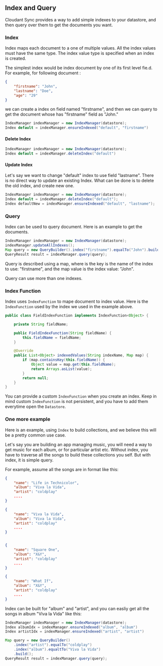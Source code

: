 ## Index and Query

Cloudant Sync provides a way to add simple indexes to your datastore, and then
query over them to get the documents you want. 

### Index

Index maps each document to a one of multiple values. All the index values 
must have the same type. The index value type is specified when an index 
is created. 

The simplest index would be index document by one of its first level fie.d. 
For example, for following document : 

```json
{
    "firstname": "John",
    "lastname": "Doe", 
    "age": "29"
}

```

we can create a index on field named "firstname", and then we can query 
to get the document whose has "firstname" field as "John."


```java
IndexManager indexManager = new IndexManager(datastore);
Index default = indexManager.ensureIndexed("default", "firstname")
```

#### Delete Index

```java
IndexManager indexManager = new IndexManager(datastore);
Index default = indexManager.deleteIndex("default")
```

#### Update Index

Let's say we want to change "default" index to use field "lastname". 
There is no direct way to update an existing Index. What can be done is to 
delete the old index, and create new one. 

```java
IndexManager indexManager = new IndexManager(datastore);
Index default = indexManager.deleteIndex("default");
Index defaultNew = indexManager.ensureIndexed("default", "lastname");
```

### Query

Index can be used to query document. Here is an example to get the documents.

```java
IndexManager indexManager = new IndexManager(datastore);
indexManager.updateAllIndexes();
Map query = new QueryBuilder().index("firstname").equalTo("John").build();
QueryResult result = indexManager.query(query);
```

Query is described using a map, where is the key is the name of the index to 
use: "firstname", and the map value is the index value: "John".

Query can use more than one indexes. 

### Index Function

Index uses `IndexFunction` to mape document to index value. Here is the
`IndexFunction` used by the index we used in the example above. 

```java
public class FieldIndexFunction implements IndexFunction<Object> {

    private String fieldName;

    public FieldIndexFunction(String fieldName) {
        this.fieldName = fieldName;
    }

    @Override
    public List<Object> indexedValues(String indexName, Map map) {
        if (map.containsKey(this.fieldName)) {
            Object value = map.get(this.fieldName);
            return Arrays.asList(value);
        }
        return null;
    }
}
```
You can provide a custom `IndexFunction` when you create an index. Keep in 
mind custom `IndexFunction` is not persistent, and you have to add them
everytime open the `Datastore`.

### One more example

Here is an example, using `Index` to build collections, and we believe this
will be a pretty common use case. 

Let's say you are building an app managing music, you will need a way to 
get music for each album, or for particular artist etc. Without index, 
you have to traverse all the songs to build these collections you self. 
But with index, it is simple query. 

For example, assume all the songs are in format like this:

```json
{
    "name": "Life in Technicolor",
    "album": "Viva la Vida",
    "artist": "coldplay"
    ....
}

{
    "name": "Viva la Vida",
    "album": "Viva la Vida",
    "artist": "coldplay"
    ....
}


{
    "name": "Square One",
    "album": "X&Y",
    "artist": "coldplay"
    ....
}

{
    "name": "What If",
    "album": "X&Y",
    "artist": "coldplay"
    ....
}

```

Index can be built for "album" and "artist", and you can easliy get all the 
songs in album "Viva la Vida" like this:

```java
IndexManager indexManager = new IndexManager(datastore);
Index albumIdx = indexManager.ensureIndexed("album", "album")
Index artistIdx = indexManager.ensureIndexed("artist", "artist")

Map query = new QueryBuilder()
    .index("artist").equalTo("coldplay")
    .index("album").equaltTo("Viva la Vida")
    .build();
QueryResult result = indexManager.query(query);

```
